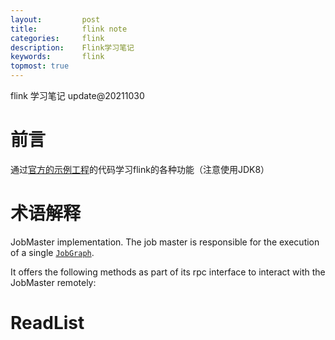 ```yaml
---
layout:     	post
title:      	flink note
categories: 	flink 
description:   	Flink学习笔记
keywords: 		flink 
topmost: true
---
```


flink 学习笔记 					update@20211030

# 前言

通过[官方的示例工程](https://codeload.github.com/apache/flink/zip/refs/heads/master)的代码学习flink的各种功能（注意使用JDK8）


# 术语解释

 JobMaster implementation. The job master is responsible for the execution of a single [`JobGraph`](https://ci.apache.org/projects/flink/flink-docs-release-1.7/api/java/org/apache/flink/runtime/jobgraph/JobGraph.html).

It offers the following methods as part of its rpc interface to interact with the JobMaster remotely:



# ReadList

